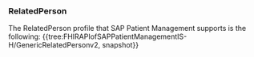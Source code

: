 ### RelatedPerson
The RelatedPerson profile that SAP Patient Management supports is the following:
{{tree:FHIRAPIofSAPPatientManagementIS-H/GenericRelatedPersonv2, snapshot}}

